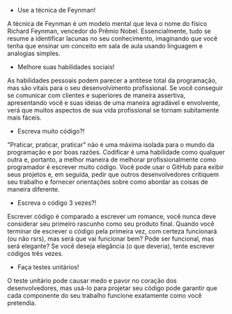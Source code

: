 - Use a técnica de Feynman!

A técnica de Feynman é um modelo mental que leva o nome do físico Richard Feynman, vencedor do Prêmio Nobel. Essencialmente, tudo se resume a identificar lacunas no seu conhecimento, imaginando que você tenha que ensinar um conceito em sala de aula usando linguagem e analogias simples.

- Melhore suas habilidades sociais!

As habilidades pessoais podem parecer a antítese total da programação, mas são vitais para o seu desenvolvimento profissional. Se você conseguir se comunicar com clientes e superiores de maneira assertiva, apresentando você e suas ideias de uma maneira agradável e envolvente, verá que muitos aspectos de sua vida profissional se tornam subitamente mais fáceis.

- Escreva muito código?!

"Praticar, praticar, praticar" não é uma máxima isolada para o mundo da programação e por boas razões. Codificar é uma habilidade como qualquer outra e, portanto, a melhor maneira de melhorar profissionalmente como programador é escrever muito código. Você pode usar o GitHub para exibir seus projetos e, em seguida, pedir que outros desenvolvedores critiquem seu trabalho e fornecer orientações sobre como abordar as coisas de maneira diferente.

- Escreva o código 3 vezes?!

Escrever código é comparado a escrever um romance, você nunca deve considerar seu primeiro rascunho como seu produto final. Quando você terminar de escrever o código pela primeira vez, com certeza funcionará (ou não rsrs), mas será que vai funcionar bem? Pode ser funcional, mas será elegante? Se você deseja elegância (o que deveria), tente escrever códigos três vezes.

- Faça testes unitários!

O teste unitário pode causar medo e pavor no coração dos desenvolvedores, mas usá-lo para projetar seu código pode garantir que cada componente do seu trabalho funcione exatamente como você pretendia.